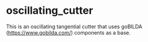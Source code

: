 # oscillating_cutter

This is an oscillating tangential cutter that uses goBILDA (https://www.gobilda.com/) components as a base.

